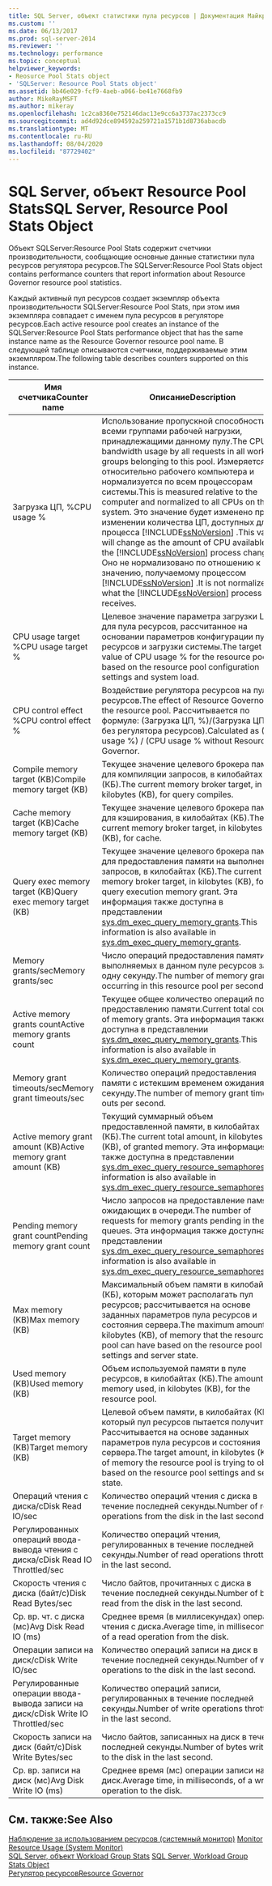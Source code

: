 ```yaml
---
title: SQL Server, объект статистики пула ресурсов | Документация Майкрософт
ms.custom: ''
ms.date: 06/13/2017
ms.prod: sql-server-2014
ms.reviewer: ''
ms.technology: performance
ms.topic: conceptual
helpviewer_keywords:
- Reosurce Pool Stats object
- 'SQLServer: Resource Pool Stats object'
ms.assetid: bb46e029-fcf9-4aeb-a066-be41e7668fb9
author: MikeRayMSFT
ms.author: mikeray
ms.openlocfilehash: 1c2ca8360e752146dac13e9cc6a3737ac2373cc9
ms.sourcegitcommit: ad4d92dce894592a259721a1571b1d8736abacdb
ms.translationtype: MT
ms.contentlocale: ru-RU
ms.lasthandoff: 08/04/2020
ms.locfileid: "87729402"
---
```

# <a name="sql-server-resource-pool-stats-object"></a><span data-ttu-id="c311a-102">SQL Server, объект Resource Pool Stats</span><span class="sxs-lookup"><span data-stu-id="c311a-102">SQL Server, Resource Pool Stats Object</span></span>
  <span data-ttu-id="c311a-103">Объект SQLServer:Resource Pool Stats содержит счетчики производительности, сообщающие основные данные статистики пула ресурсов регулятора ресурсов.</span><span class="sxs-lookup"><span data-stu-id="c311a-103">The SQLServer:Resource Pool Stats object contains performance counters that report information about Resource Governor resource pool statistics.</span></span>  
  
 <span data-ttu-id="c311a-104">Каждый активный пул ресурсов создает экземпляр объекта производительности SQLServer:Resource Pool Stats, при этом имя экземпляра совпадает с именем пула ресурсов в регуляторе ресурсов.</span><span class="sxs-lookup"><span data-stu-id="c311a-104">Each active resource pool creates an instance of the SQLServer:Resource Pool Stats performance object that has the same instance name as the Resource Governor resource pool name.</span></span> <span data-ttu-id="c311a-105">В следующей таблице описываются счетчики, поддерживаемые этим экземпляром.</span><span class="sxs-lookup"><span data-stu-id="c311a-105">The following table describes counters supported on this instance.</span></span>  
  
|<span data-ttu-id="c311a-106">Имя счетчика</span><span class="sxs-lookup"><span data-stu-id="c311a-106">Counter name</span></span>|<span data-ttu-id="c311a-107">Описание</span><span class="sxs-lookup"><span data-stu-id="c311a-107">Description</span></span>|  
|------------------|-----------------|  
|<span data-ttu-id="c311a-108">Загрузка ЦП, %</span><span class="sxs-lookup"><span data-stu-id="c311a-108">CPU usage %</span></span>|<span data-ttu-id="c311a-109">Использование пропускной способности ЦП всеми группами рабочей нагрузки, принадлежащими данному пулу.</span><span class="sxs-lookup"><span data-stu-id="c311a-109">The CPU bandwidth usage by all requests in all workload groups belonging to this pool.</span></span> <span data-ttu-id="c311a-110">Измеряется относительно рабочего компьютера и нормализуется по всем процессорам системы.</span><span class="sxs-lookup"><span data-stu-id="c311a-110">This is measured relative to the computer and normalized to all CPUs on the system.</span></span> <span data-ttu-id="c311a-111">Это значение будет изменено при изменении количества ЦП, доступных для процесса [!INCLUDE[ssNoVersion](../../includes/ssnoversion-md.md)] .</span><span class="sxs-lookup"><span data-stu-id="c311a-111">This value will change as the amount of CPU available to the [!INCLUDE[ssNoVersion](../../includes/ssnoversion-md.md)] process changes.</span></span> <span data-ttu-id="c311a-112">Оно не нормализовано по отношению к значению, получаемому процессом [!INCLUDE[ssNoVersion](../../includes/ssnoversion-md.md)] .</span><span class="sxs-lookup"><span data-stu-id="c311a-112">It is not normalized to what the [!INCLUDE[ssNoVersion](../../includes/ssnoversion-md.md)] process receives.</span></span>|  
|<span data-ttu-id="c311a-113">CPU usage target %</span><span class="sxs-lookup"><span data-stu-id="c311a-113">CPU usage target %</span></span>|<span data-ttu-id="c311a-114">Целевое значение параметра загрузки ЦП для пула ресурсов, рассчитанное на основании параметров конфигурации пула ресурсов и загрузки системы.</span><span class="sxs-lookup"><span data-stu-id="c311a-114">The target value of CPU usage % for the resource pool based on the resource pool configuration settings and system load.</span></span>|  
|<span data-ttu-id="c311a-115">CPU control effect %</span><span class="sxs-lookup"><span data-stu-id="c311a-115">CPU control effect %</span></span>|<span data-ttu-id="c311a-116">Воздействие регулятора ресурсов на пул ресурсов.</span><span class="sxs-lookup"><span data-stu-id="c311a-116">The effect of Resource Governor on the resource pool.</span></span> <span data-ttu-id="c311a-117">Рассчитывается по формуле: (Загрузка ЦП, %)/(Загрузка ЦП, %, без регулятора ресурсов).</span><span class="sxs-lookup"><span data-stu-id="c311a-117">Calculated as (CPU usage %) / (CPU usage % without Resource Governor.</span></span>|  
|<span data-ttu-id="c311a-118">Compile memory target (KB)</span><span class="sxs-lookup"><span data-stu-id="c311a-118">Compile memory target (KB)</span></span>|<span data-ttu-id="c311a-119">Текущее значение целевого брокера памяти для компиляции запросов, в килобайтах (КБ).</span><span class="sxs-lookup"><span data-stu-id="c311a-119">The current memory broker target, in kilobytes (KB), for query compiles.</span></span>|  
|<span data-ttu-id="c311a-120">Cache memory target (KB)</span><span class="sxs-lookup"><span data-stu-id="c311a-120">Cache memory target (KB)</span></span>|<span data-ttu-id="c311a-121">Текущее значение целевого брокера памяти для кэширования, в килобайтах (КБ).</span><span class="sxs-lookup"><span data-stu-id="c311a-121">The current memory broker target, in kilobytes (KB), for cache.</span></span>|  
|<span data-ttu-id="c311a-122">Query exec memory target (KB)</span><span class="sxs-lookup"><span data-stu-id="c311a-122">Query exec memory target (KB)</span></span>|<span data-ttu-id="c311a-123">Текущее значение целевого брокера памяти для предоставления памяти на выполнение запросов, в килобайтах (КБ).</span><span class="sxs-lookup"><span data-stu-id="c311a-123">The current memory broker target, in kilobytes (KB), for query execution memory grant.</span></span> <span data-ttu-id="c311a-124">Эта информация также доступна в представлении [sys.dm_exec_query_memory_grants](/sql/relational-databases/system-dynamic-management-views/sys-dm-exec-query-memory-grants-transact-sql).</span><span class="sxs-lookup"><span data-stu-id="c311a-124">This information is also available in [sys.dm_exec_query_memory_grants](/sql/relational-databases/system-dynamic-management-views/sys-dm-exec-query-memory-grants-transact-sql).</span></span>|  
|<span data-ttu-id="c311a-125">Memory grants/sec</span><span class="sxs-lookup"><span data-stu-id="c311a-125">Memory grants/sec</span></span>|<span data-ttu-id="c311a-126">Число операций предоставления памяти, выполняемых в данном пуле ресурсов за одну секунду.</span><span class="sxs-lookup"><span data-stu-id="c311a-126">The number of memory grants occurring in this resource pool per second.</span></span>|  
|<span data-ttu-id="c311a-127">Active memory grants count</span><span class="sxs-lookup"><span data-stu-id="c311a-127">Active memory grants count</span></span>|<span data-ttu-id="c311a-128">Текущее общее количество операций по предоставлению памяти.</span><span class="sxs-lookup"><span data-stu-id="c311a-128">Current total count of memory grants.</span></span> <span data-ttu-id="c311a-129">Эта информация также доступна в представлении [sys.dm_exec_query_memory_grants](/sql/relational-databases/system-dynamic-management-views/sys-dm-exec-query-memory-grants-transact-sql).</span><span class="sxs-lookup"><span data-stu-id="c311a-129">This information is also available in [sys.dm_exec_query_memory_grants](/sql/relational-databases/system-dynamic-management-views/sys-dm-exec-query-memory-grants-transact-sql).</span></span>|  
|<span data-ttu-id="c311a-130">Memory grant timeouts/sec</span><span class="sxs-lookup"><span data-stu-id="c311a-130">Memory grant timeouts/sec</span></span>|<span data-ttu-id="c311a-131">Количество операций предоставления памяти с истекшим временем ожидания за секунду.</span><span class="sxs-lookup"><span data-stu-id="c311a-131">The number of memory grant time-outs per second.</span></span>|  
|<span data-ttu-id="c311a-132">Active memory grant amount (KB)</span><span class="sxs-lookup"><span data-stu-id="c311a-132">Active memory grant amount (KB)</span></span>|<span data-ttu-id="c311a-133">Текущий суммарный объем предоставленной памяти, в килобайтах (КБ).</span><span class="sxs-lookup"><span data-stu-id="c311a-133">The current total amount, in kilobytes (KB), of granted memory.</span></span> <span data-ttu-id="c311a-134">Эта информация также доступна в представлении [sys.dm_exec_query_resource_semaphores](/sql/relational-databases/system-dynamic-management-views/sys-dm-exec-query-resource-semaphores-transact-sql).</span><span class="sxs-lookup"><span data-stu-id="c311a-134">This information is also available in [sys.dm_exec_query_resource_semaphores](/sql/relational-databases/system-dynamic-management-views/sys-dm-exec-query-resource-semaphores-transact-sql).</span></span>|  
|<span data-ttu-id="c311a-135">Pending memory grant count</span><span class="sxs-lookup"><span data-stu-id="c311a-135">Pending memory grant count</span></span>|<span data-ttu-id="c311a-136">Число запросов на предоставление памяти, ожидающих в очереди.</span><span class="sxs-lookup"><span data-stu-id="c311a-136">The number of requests for memory grants pending in the queues.</span></span> <span data-ttu-id="c311a-137">Эта информация также доступна в представлении [sys.dm_exec_query_resource_semaphores](/sql/relational-databases/system-dynamic-management-views/sys-dm-exec-query-resource-semaphores-transact-sql).</span><span class="sxs-lookup"><span data-stu-id="c311a-137">This information is also available in [sys.dm_exec_query_resource_semaphores](/sql/relational-databases/system-dynamic-management-views/sys-dm-exec-query-resource-semaphores-transact-sql).</span></span>|  
|<span data-ttu-id="c311a-138">Max memory (KB)</span><span class="sxs-lookup"><span data-stu-id="c311a-138">Max memory (KB)</span></span>|<span data-ttu-id="c311a-139">Максимальный объем памяти в килобайтах (КБ), которым может располагать пул ресурсов; рассчитывается на основе заданных параметров пула ресурсов и состояния сервера.</span><span class="sxs-lookup"><span data-stu-id="c311a-139">The maximum amount, in kilobytes (KB), of memory that the resource pool can have based on the resource pool settings and server state.</span></span>|  
|<span data-ttu-id="c311a-140">Used memory (KB)</span><span class="sxs-lookup"><span data-stu-id="c311a-140">Used memory (KB)</span></span>|<span data-ttu-id="c311a-141">Объем используемой памяти в пуле ресурсов, в килобайтах (КБ).</span><span class="sxs-lookup"><span data-stu-id="c311a-141">The amount of memory used, in kilobytes (KB), for the resource pool.</span></span>|  
|<span data-ttu-id="c311a-142">Target memory (KB)</span><span class="sxs-lookup"><span data-stu-id="c311a-142">Target memory (KB)</span></span>|<span data-ttu-id="c311a-143">Целевой объем памяти, в килобайтах (КБ), который пул ресурсов пытается получить. Рассчитывается на основе заданных параметров пула ресурсов и состояния сервера.</span><span class="sxs-lookup"><span data-stu-id="c311a-143">The target amount, in kilobytes (KB), of memory the resource pool is trying to obtain based on the resource pool settings and server state.</span></span>|  
|<span data-ttu-id="c311a-144">Операций чтения с диска/с</span><span class="sxs-lookup"><span data-stu-id="c311a-144">Disk Read IO/sec</span></span>|<span data-ttu-id="c311a-145">Количество операций чтения с диска в течение последней секунды.</span><span class="sxs-lookup"><span data-stu-id="c311a-145">Number of read operations from the disk in the last second.</span></span>|  
|<span data-ttu-id="c311a-146">Регулированных операций ввода-вывода чтения с диска/с</span><span class="sxs-lookup"><span data-stu-id="c311a-146">Disk Read IO Throttled/sec</span></span>|<span data-ttu-id="c311a-147">Количество операций чтения, регулированных в течение последней секунды.</span><span class="sxs-lookup"><span data-stu-id="c311a-147">Number of read operations throttled in the last second.</span></span>|  
|<span data-ttu-id="c311a-148">Скорость чтения с диска (байт/с)</span><span class="sxs-lookup"><span data-stu-id="c311a-148">Disk Read Bytes/sec</span></span>|<span data-ttu-id="c311a-149">Число байтов, прочитанных с диска в течение последней секунды.</span><span class="sxs-lookup"><span data-stu-id="c311a-149">Number of bytes read from the disk in the last second.</span></span>|  
|<span data-ttu-id="c311a-150">Ср. вр. чт. с диска (мс)</span><span class="sxs-lookup"><span data-stu-id="c311a-150">Avg Disk Read IO (ms)</span></span>|<span data-ttu-id="c311a-151">Среднее время (в миллисекундах) операции чтения с диска.</span><span class="sxs-lookup"><span data-stu-id="c311a-151">Average time, in milliseconds, of a read operation from the disk.</span></span>|  
|<span data-ttu-id="c311a-152">Операции записи на диск/с</span><span class="sxs-lookup"><span data-stu-id="c311a-152">Disk Write IO/sec</span></span>|<span data-ttu-id="c311a-153">Количество операций записи на диск в течение последней секунды.</span><span class="sxs-lookup"><span data-stu-id="c311a-153">Number of write operations to the disk in the last second.</span></span>|  
|<span data-ttu-id="c311a-154">Регулированные операции ввода-вывода записи на диск/с</span><span class="sxs-lookup"><span data-stu-id="c311a-154">Disk Write IO Throttled/sec</span></span>|<span data-ttu-id="c311a-155">Количество операций записи, регулированных в течение последней секунды.</span><span class="sxs-lookup"><span data-stu-id="c311a-155">Number of write operations throttled in the last second.</span></span>|  
|<span data-ttu-id="c311a-156">Скорость записи на диск (байт/с)</span><span class="sxs-lookup"><span data-stu-id="c311a-156">Disk Write Bytes/sec</span></span>|<span data-ttu-id="c311a-157">Число байтов, записанных на диск в течение последней секунды.</span><span class="sxs-lookup"><span data-stu-id="c311a-157">Number of bytes written to the disk in the last second.</span></span>|  
|<span data-ttu-id="c311a-158">Ср. вр. записи на диск (мс)</span><span class="sxs-lookup"><span data-stu-id="c311a-158">Avg Disk Write IO (ms)</span></span>|<span data-ttu-id="c311a-159">Среднее время (мс) операции записи на диск.</span><span class="sxs-lookup"><span data-stu-id="c311a-159">Average time, in milliseconds, of a write operation to the disk.</span></span>|  
  
## <a name="see-also"></a><span data-ttu-id="c311a-160">См. также:</span><span class="sxs-lookup"><span data-stu-id="c311a-160">See Also</span></span>  
 <span data-ttu-id="c311a-161">[Наблюдение за использованием ресурсов (системный монитор)](monitor-resource-usage-system-monitor.md) </span><span class="sxs-lookup"><span data-stu-id="c311a-161">[Monitor Resource Usage &#40;System Monitor&#41;](monitor-resource-usage-system-monitor.md) </span></span>  
 <span data-ttu-id="c311a-162">[SQL Server, объект Workload Group Stats](sql-server-workload-group-stats-object.md) </span><span class="sxs-lookup"><span data-stu-id="c311a-162">[SQL Server, Workload Group Stats Object](sql-server-workload-group-stats-object.md) </span></span>  
 [<span data-ttu-id="c311a-163">Регулятор ресурсов</span><span class="sxs-lookup"><span data-stu-id="c311a-163">Resource Governor</span></span>](../resource-governor/resource-governor.md)  
  
  
